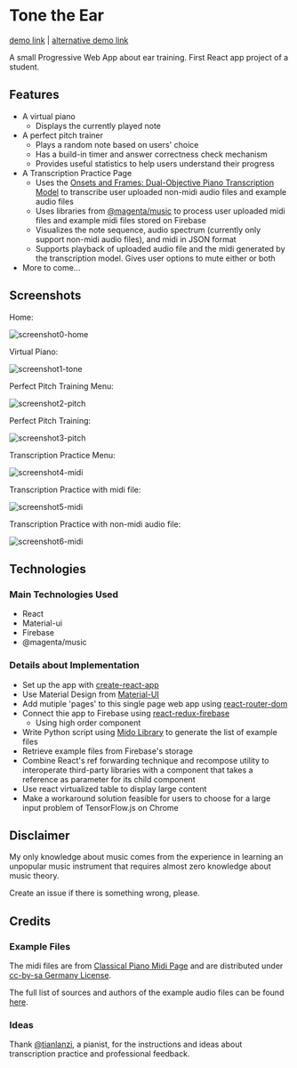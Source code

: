 # Tone the Ear

[demo link](https://tone-the-ear.some-cs-student.com) | [alternative demo link](https://demo-tone-the-ear.snowme34.com/)

A small Progressive Web App about ear training. First React app project of a student.

## Features

* A virtual piano
  * Displays the currently played note
* A perfect pitch trainer
  * Plays a random note based on users' choice
  * Has a build-in timer and answer correctness check mechanism
  * Provides useful statistics to help users understand their progress
* A Transcription Practice Page
  * Uses the [Onsets and Frames: Dual-Objective Piano Transcription Model](https://magenta.tensorflow.org/onsets-frames) to transcribe user uploaded non-midi audio files and example audio files
  * Uses libraries from [@magenta/music](https://tensorflow.github.io/magenta-js/music/modules/_core_player_.html) to process user uploaded midi files and example midi files stored on Firebase
  * Visualizes the note sequence, audio spectrum (currently only support non-midi audio files), and midi in JSON format
  * Supports playback of uploaded audio file and the midi generated by the transcription model. Gives user options to mute either or both
* More to come...

## Screenshots

Home:

![screenshot0-home](/screenshots/screenshot0_tone-the-ear_home.png)

Virtual Piano:

![screenshot1-tone](/screenshots/screenshot1_tone-the-ear_tone.png)

Perfect Pitch Training Menu:

![screenshot2-pitch](/screenshots/screenshot2_tone-the-ear_pitch_start_stat.png)

Perfect Pitch Training:

![screenshot3-pitch](/screenshots/screenshot3_tone-the-ear_pitch_started.png)

Transcription Practice Menu:

![screenshot4-midi](/screenshots/screenshot4_tone-the-ear_midi_file_chosen.png)

Transcription Practice with midi file:

![screenshot5-midi](/screenshots/screenshot5_tone-the-ear_midi_mid.png)

Transcription Practice with non-midi audio file:

![screenshot6-midi](/screenshots/screenshot6_tone-the-ear_mid_audio.png)

## Technologies

### Main Technologies Used

* React
* Material-ui
* Firebase
* @magenta/music

### Details about Implementation

* Set up the app with [create-react-app](https://github.com/facebook/create-react-app)
* Use Material Design from [Material-UI](https://material-ui.com/)
* Add mutiple 'pages' to this single page web app using [react-router-dom](https://reacttraining.com/react-router/web/guides/quick-start)
* Connect thie app to Firebase using [react-redux-firebase](https://github.com/prescottprue/react-redux-firebase)
  * Using high order component
* Write Python script using [Mido Library](https://mido.readthedocs.io/en/latest/) to generate the list of example files
* Retrieve example files from Firebase's storage
* Combine React's ref forwarding technique and recompose utility to interoperate third-party libraries with a component that takes a reference as parameter for its child component
* Use react virtualized table to display large content
* Make a workaround solution feasible for users to choose for a large input problem of TensorFlow.js on Chrome

## Disclaimer

My only knowledge about music comes
from the experience in learning an unpopular music
instrument that requires almost zero knowledge
about music theory.

Create an issue if there is something wrong, please.

## Credits

### Example Files

The midi files are from [Classical Piano Midi Page](http://www.piano-midi.de/copy.htm) and
are distributed under [cc-by-sa Germany License](https://creativecommons.org/licenses/by-sa/3.0/de/deed.en).

The full list of sources and authors of the example audio files can be found [here](audio-attributions.md).

### Ideas

Thank [@tianlanzi](https://github.com/tianlanzi), a pianist, for the instructions and ideas about transcription practice and professional feedback.

